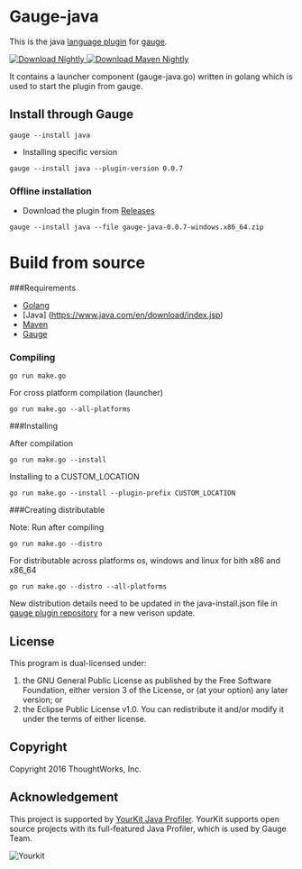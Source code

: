 Gauge-java
==========

This is the java [language plugin](http://getgauge.io/documentation/user/current/test_code/java/java.html) for [gauge](http://getgauge.io).

 [ ![Download Nightly](https://api.bintray.com/packages/gauge/gauge-java/Nightly/images/download.svg) ](https://bintray.com/gauge/gauge-java/Nightly/_latestVersion)
 [ ![Download Maven Nightly](https://api.bintray.com/packages/gauge/maven-gauge-java/Nightly/images/download.svg) ](https://bintray.com/gauge/maven-gauge-java/Nightly/_latestVersion)

It contains a launcher component (gauge-java.go) written in golang which is used to start the plugin from gauge.

Install through Gauge
---------------------
````
gauge --install java
````

* Installing specific version
```
gauge --install java --plugin-version 0.0.7
```

### Offline installation
* Download the plugin from [Releases](https://github.com/getgauge/gauge-java/releases)
```
gauge --install java --file gauge-java-0.0.7-windows.x86_64.zip
```

# Build from source

###Requirements
* [Golang](http://golang.org/)
* [Java] (https://www.java.com/en/download/index.jsp)
* [Maven](https://maven.apache.org/)
* [Gauge](http://getgauge.io)

### Compiling

````
go run make.go
````

For cross platform compilation (launcher)

````
go run make.go --all-platforms
````

###Installing

After compilation
````
go run make.go --install
````

Installing to a CUSTOM_LOCATION

````
go run make.go --install --plugin-prefix CUSTOM_LOCATION
````

###Creating distributable

Note: Run after compiling

````
go run make.go --distro
````

For distributable across platforms os, windows and linux for bith x86 and x86_64

````
go run make.go --distro --all-platforms
````

New distribution details need to be updated in the java-install.json file in  [gauge plugin repository](https://github.com/getgauge/gauge-repository) for a new verison update.

License
-------

This program is dual-licensed under:
1. the GNU General Public License as published by the Free Software Foundation, either version 3 of the License, or (at your option) any later version;
or
2. the Eclipse Public License v1.0. You can redistribute it and/or modify it under the terms of either license.

Copyright
---------

Copyright 2016 ThoughtWorks, Inc.

Acknowledgement
---------------

This project is supported by [YourKit Java Profiler](https://www.yourkit.com/java/profiler/index.jsp). YourKit supports open source projects with its full-featured Java Profiler, which is used by Gauge Team.

![Yourkit](https://www.yourkit.com/images/yklogo.png)
